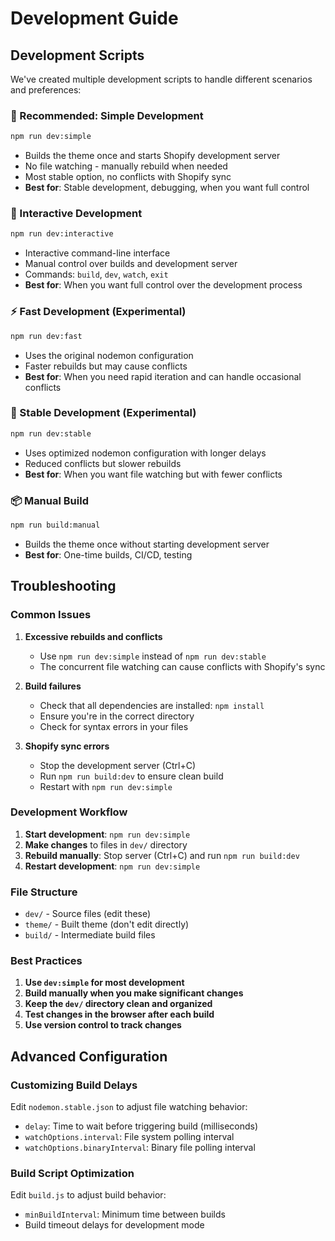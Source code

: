 # Development Guide

## Development Scripts

We've created multiple development scripts to handle different scenarios and preferences:

### 🚀 Recommended: Simple Development
```bash
npm run dev:simple
```
- Builds the theme once and starts Shopify development server
- No file watching - manually rebuild when needed
- Most stable option, no conflicts with Shopify sync
- **Best for**: Stable development, debugging, when you want full control

### 🎯 Interactive Development
```bash
npm run dev:interactive
```
- Interactive command-line interface
- Manual control over builds and development server
- Commands: `build`, `dev`, `watch`, `exit`
- **Best for**: When you want full control over the development process

### ⚡ Fast Development (Experimental)
```bash
npm run dev:fast
```
- Uses the original nodemon configuration
- Faster rebuilds but may cause conflicts
- **Best for**: When you need rapid iteration and can handle occasional conflicts

### 🔧 Stable Development (Experimental)
```bash
npm run dev:stable
```
- Uses optimized nodemon configuration with longer delays
- Reduced conflicts but slower rebuilds
- **Best for**: When you want file watching but with fewer conflicts

### 📦 Manual Build
```bash
npm run build:manual
```
- Builds the theme once without starting development server
- **Best for**: One-time builds, CI/CD, testing

## Troubleshooting

### Common Issues

1. **Excessive rebuilds and conflicts**
   - Use `npm run dev:simple` instead of `npm run dev:stable`
   - The concurrent file watching can cause conflicts with Shopify's sync

2. **Build failures**
   - Check that all dependencies are installed: `npm install`
   - Ensure you're in the correct directory
   - Check for syntax errors in your files

3. **Shopify sync errors**
   - Stop the development server (Ctrl+C)
   - Run `npm run build:dev` to ensure clean build
   - Restart with `npm run dev:simple`

### Development Workflow

1. **Start development**: `npm run dev:simple`
2. **Make changes** to files in `dev/` directory
3. **Rebuild manually**: Stop server (Ctrl+C) and run `npm run build:dev`
4. **Restart development**: `npm run dev:simple`

### File Structure

- `dev/` - Source files (edit these)
- `theme/` - Built theme (don't edit directly)
- `build/` - Intermediate build files

### Best Practices

1. **Use `dev:simple` for most development**
2. **Build manually when you make significant changes**
3. **Keep the `dev/` directory clean and organized**
4. **Test changes in the browser after each build**
5. **Use version control to track changes**

## Advanced Configuration

### Customizing Build Delays

Edit `nodemon.stable.json` to adjust file watching behavior:
- `delay`: Time to wait before triggering build (milliseconds)
- `watchOptions.interval`: File system polling interval
- `watchOptions.binaryInterval`: Binary file polling interval

### Build Script Optimization

Edit `build.js` to adjust build behavior:
- `minBuildInterval`: Minimum time between builds
- Build timeout delays for development mode 